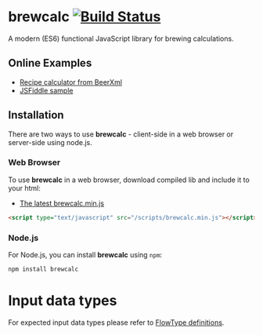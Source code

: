 # brewcalc [![Build Status](https://travis-ci.org/brewcomputer/brewcalc.svg?branch=master)](https://travis-ci.org/brewcomputer/brewcalc)
A modern (ES6) functional JavaScript library for brewing calculations.

Online Examples
--------------------
 * [Recipe calculator from BeerXml](https://brewcomputer.github.io/brewcalc/)
 * [JSFiddle sample](https://jsfiddle.net/krutilin/nn7sdekg/)

Installation
------------
There are two ways to use **brewcalc** - client-side in a web browser or server-side using node.js.

### Web Browser
To use **brewcalc** in a web browser, download compiled lib and include it to your html:

 * [The latest brewcalc.min.js](https://raw.githubusercontent.com/brewcomputer/brewcalc/master/lib/brewcalc.min.js)
 
```html
<script type="text/javascript" src="/scripts/brewcalc.min.js"></script>
```

### Node.js
For Node.js, you can install **brewcalc** using `npm`:

```bash
npm install brewcalc
```

# Input data types
For expected input data types please refer to [FlowType definitions](https://github.com/brewcomputer/brewcalc/tree/master/src/types).
